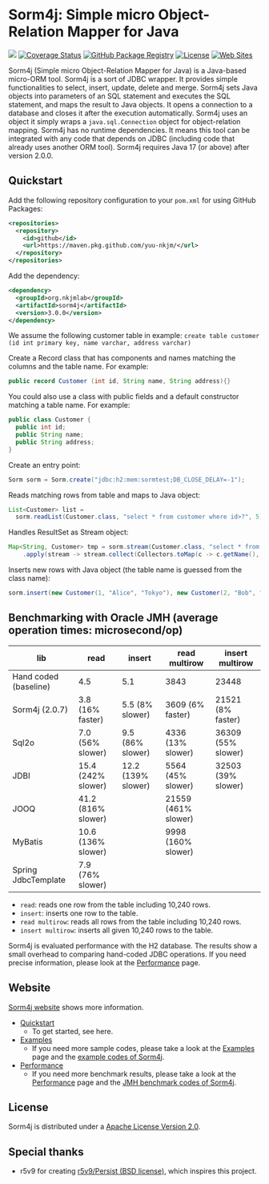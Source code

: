 # Sorm4j: Simple micro Object-Relation Mapper for Java
![](https://i.gyazo.com/821728c9ea8eb75e3139448ddd81cc13.png)
[![Coverage Status](https://coveralls.io/repos/github/yuu-nkjm/sorm4j/badge.svg?branch=develop&service=github)](https://coveralls.io/github/yuu-nkjm/sorm4j?branch=develop)
 [![GitHub Package Registry](https://img.shields.io/badge/GitHub%20Packages-3.0.0-blue.svg)](https://github.com/yuu-nkjm/sorm4j/packages)
[![License](https://img.shields.io/badge/License-Apache%202.0-blue.svg)](https://opensource.org/licenses/Apache-2.0) 
[![Web Sites](https://img.shields.io/badge/Web%20Site-scrapbox-important.svg)](https://scrapbox.io/sorm4j/)

Sorm4j (Simple micro Object-Relation Mapper for Java) is a Java-based micro-ORM tool. Sorm4j is a sort of JDBC wrapper. It provides simple functionalities to select, insert, update, delete and merge.
Sorm4j sets Java objects into parameters of an SQL statement and executes the SQL statement, and maps the result to Java objects. It opens a connection to a database and closes it after the execution automatically.
Sorm4j uses an object it simply wraps a `java.sql.Connection` object for object-relation mapping. Sorm4j has no runtime dependencies. It means this tool can be integrated with any code that depends on JDBC (including code that already uses another ORM tool).
Sorm4j requires Java 17 (or above) after version 2.0.0.

## Quickstart
Add the following repository configuration to your `pom.xml` for using GitHub Packages:

```xml
<repositories>
  <repository>
    <id>github</id>
    <url>https://maven.pkg.github.com/yuu-nkjm/</url>
  </repository>
</repositories>
```

Add the dependency:

```xml
<dependency>
  <groupId>org.nkjmlab</groupId>
  <artifactId>sorm4j</artifactId>
  <version>3.0.0</version>
</dependency>
```

We assume the following customer table in example: `create table customer (id int primary key, name varchar, address varchar)`

Create a Record class that has components and names matching the columns and the table name. For example:


```java
public record Customer (int id, String name, String address){}
```

You could also use a class with public fields and a default constructor matching a table name. For example:


```java
public class Customer {
  public int id;
  public String name;
  public String address;
}

```

Create an entry point:

```java
Sorm sorm = Sorm.create("jdbc:h2:mem:sormtest;DB_CLOSE_DELAY=-1");
```

Reads matching rows from table and maps to Java object:

```java
List<Customer> list =
  sorm.readList(Customer.class, "select * from customer where id>?", 5);
```
Handles ResultSet as Stream object:

```java
Map<String, Customer> tmp = sorm.stream(Customer.class, "select * from customer where id>?", 1)
    .apply(stream -> stream.collect(Collectors.toMap(c -> c.getName(), c -> c)));
```

Inserts new rows with Java object (the table name is guessed from the class name):

```java
sorm.insert(new Customer(1, "Alice", "Tokyo"), new Customer(2, "Bob", "Tokyo"));
```

## Benchmarking with Oracle JMH (average operation times: microsecond/op)
| lib | read | insert | read multirow | insert multirow |
| - | - | - | - | - |
| Hand coded (baseline) | 4.5 | 5.1 | 3843 | 23448 |
| Sorm4j (2.0.7) | 3.8 (16% faster) | 5.5 (8% slower) | 3609 (6% faster) | 21521 (8% faster) |
| Sql2o | 7.0 (56% slower) | 9.5 (86% slower) | 4336 (13% slower) | 36309 (55% slower) |
| JDBI | 15.4 (242% slower) | 12.2 (139% slower) | 5564 (45% slower) | 32503 (39% slower) |
| JOOQ | 41.2 (816% slower) |  | 21559 (461% slower) |  |
| MyBatis | 10.6 (136% slower) |  | 9998 (160% slower) |  |
| Spring JdbcTemplate | 7.9 (76% slower) |  |  |  |

- `read`: reads one row from the table including 10,240 rows.
- `insert`: inserts one row to the table.
- `read multirow`: reads all rows from the table including 10,240 rows.
- `insert multirow`: inserts all given 10,240 rows to the table.

Sorm4j is evaluated performance with the H2 database. The results show a small overhead to comparing hand-coded JDBC operations. If you need precise information, please look at the [Performance](https://scrapbox.io/sorm4j/Performance) page.

## Website
[Sorm4j website](https://scrapbox.io/sorm4j/) shows more information.

- [Quickstart](https://scrapbox.io/sorm4j/Quickstart)
    - To get started, see here.
- [Examples](https://scrapbox.io/sorm4j/Examples)
    - If you need more sample codes, please take a look at the [Examples](https://scrapbox.io/sorm4j/Examples) page and the [example codes of Sorm4j](https://github.com/yuu-nkjm/sorm4j/tree/master/sorm4j-example).
- [Performance](https://scrapbox.io/sorm4j/Performance)
    - If you need more benchmark results, please take a look at the [Performance](https://scrapbox.io/sorm4j/Performance) page and the [JMH benchmark codes of Sorm4j](https://github.com/yuu-nkjm/sorm4j/tree/master/sorm4j-jmh).

## License
Sorm4j is distributed under a [Apache License Version 2.0](https://github.com/yuu-nkjm/sorm4j/blob/master/LICENSE).

## Special thanks
- r5v9 for creating [r5v9/Persist (BSD license)](https://github.com/r5v9/persist), which inspires this project.
